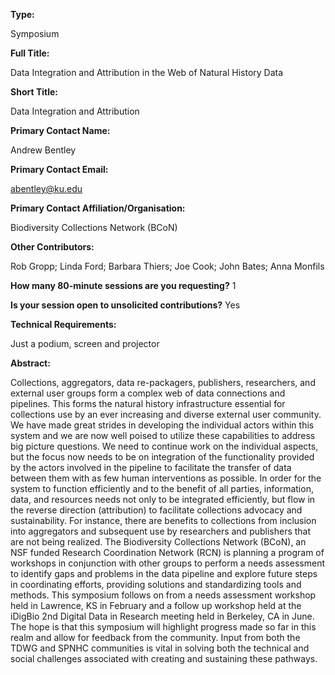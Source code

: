 

**Type:** 

Symposium

**Full Title:** 

Data Integration and Attribution in the Web of Natural History Data

**Short Title:** 

Data Integration and Attribution

**Primary Contact Name:** 

Andrew Bentley

**Primary Contact Email:** 

[abentley@ku.edu](mailto:abentley@ku.edu)

**Primary Contact Affiliation/Organisation:** 

Biodiversity Collections Network (BCoN)

**Other Contributors:** 

Rob Gropp; Linda Ford; Barbara Thiers; Joe Cook; John Bates; Anna Monfils

**How many 80-minute sessions are you requesting?** 1

**Is your session open to unsolicited contributions?** Yes

**Technical Requirements:** 

Just a podium, screen and projector

**Abstract:** 

Collections, aggregators, data re-packagers, publishers, researchers, and external user groups form a complex web of data connections and pipelines. This forms the natural history infrastructure essential for collections use by an ever increasing and diverse external user community. We have made great strides in developing the individual actors within this system and we are now well poised to utilize these capabilities to address big picture questions. We need to continue work on the individual aspects, but the focus now needs to be on integration of the functionality provided by the actors involved in the pipeline to facilitate the transfer of data between them with as few human interventions as possible. In order for the system to function efficiently and to the benefit of all parties, information, data, and resources needs not only to be integrated efficiently, but flow in the reverse direction (attribution) to facilitate collections advocacy and sustainability. For instance, there are benefits to collections from inclusion into aggregators and subsequent use by researchers and publishers that are not being realized. The Biodiversity Collections Network (BCoN), an NSF funded Research Coordination Network (RCN) is planning a program of workshops in conjunction with other groups to perform a needs assessment to identify gaps and problems in the data pipeline and explore future steps in coordinating efforts, providing solutions and standardizing tools and methods. This symposium follows on from a needs assessment workshop held in Lawrence, KS in February and a follow up workshop held at the iDigBio 2nd Digital Data in Research meeting held in Berkeley, CA in June. The hope is that this symposium will highlight progress made so far in this realm and allow for feedback from the community. Input from both the TDWG and SPNHC communities is vital in solving both the technical and social challenges associated with creating and sustaining these pathways.

